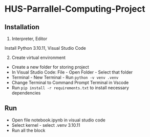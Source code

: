 # HUS-Parrallel-Computing-Project
## Installation
1. Interpreter, Editor
   
Install Python 3.10.11, Visual Studio Code

2. Create virtual environment

- Create a new folder for storing project
- In Visual Studio Code: File - Open Folder - Select that folder
- Terminal - New Terminal - Run `python -v venv .venv`
- Change Terminal to Command Prompt Terminal in Vscode 
- Run `pip install -r requirements.txt` to install necessary dependencies
## Run
- Open file notebook.ipynb in visual studio code
- Select kernel - select .venv 3.10.11
- Run all the block 
